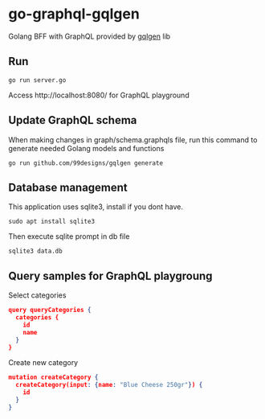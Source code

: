 # go-graphql-gqlgen
Golang BFF with GraphQL provided by [gqlgen](https://gqlgen.com/) lib

## Run
```shell
go run server.go
```
Access http://localhost:8080/ for GraphQL playground

## Update GraphQL schema

When making changes in graph/schema.graphqls file, run this command to generate needed Golang models and functions

```shell
go run github.com/99designs/gqlgen generate
```

## Database management

This application uses sqlite3, install if you dont have.

```shell
sudo apt install sqlite3
```

Then execute sqlite prompt in db file

```shell
sqlite3 data.db
```

## Query samples for GraphQL playgroung

Select categories

```json
query queryCategories {
  categories {
    id
    name
  }
}
```

Create new category

```json
mutation createCategory {
  createCategory(input: {name: "Blue Cheese 250gr"}) {
    id
  }
}
```

